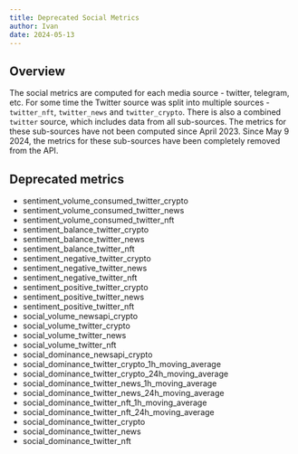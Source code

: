 ```yaml
---
title: Deprecated Social Metrics
author: Ivan
date: 2024-05-13
---
```


## Overview

The social metrics are computed for each media source - twitter, telegram, etc.
For some time the Twitter source was split into multiple sources - `twitter_nft`,
`twitter_news` and `twitter_crypto`.
There is also a combined `twitter` source, which includes data from all sub-sources.
The metrics for these sub-sources have not been computed since April 2023.
Since May 9 2024, the metrics for these sub-sources have been completely removed from the API.

## Deprecated metrics

- sentiment_volume_consumed_twitter_crypto
- sentiment_volume_consumed_twitter_news
- sentiment_volume_consumed_twitter_nft
- sentiment_balance_twitter_crypto
- sentiment_balance_twitter_news
- sentiment_balance_twitter_nft
- sentiment_negative_twitter_crypto
- sentiment_negative_twitter_news
- sentiment_negative_twitter_nft
- sentiment_positive_twitter_crypto
- sentiment_positive_twitter_news
- sentiment_positive_twitter_nft
- social_volume_newsapi_crypto
- social_volume_twitter_crypto
- social_volume_twitter_news
- social_volume_twitter_nft
- social_dominance_newsapi_crypto
- social_dominance_twitter_crypto_1h_moving_average
- social_dominance_twitter_crypto_24h_moving_average
- social_dominance_twitter_news_1h_moving_average
- social_dominance_twitter_news_24h_moving_average
- social_dominance_twitter_nft_1h_moving_average
- social_dominance_twitter_nft_24h_moving_average
- social_dominance_twitter_crypto
- social_dominance_twitter_news
- social_dominance_twitter_nft
